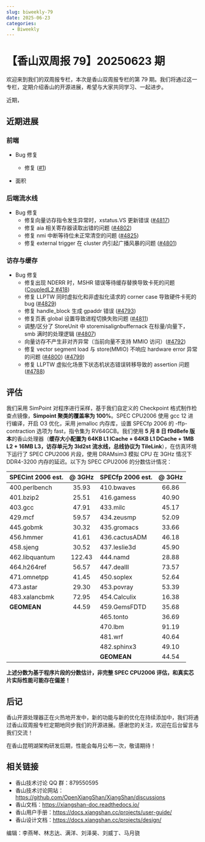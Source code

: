 ```yaml
---
slug: biweekly-79
date: 2025-06-23
categories:
  - Biweekly
---
```


# 【香山双周报 79】20250623 期

欢迎来到我们的双周报专栏，本次是香山双周报专栏的第 79 期。我们将通过这一专栏，定期介绍香山的开源进展，希望与大家共同学习、一起进步。

近期，


<!-- more -->

## 近期进展

### 前端

- Bug 修复
    - 修复 ([#1](https://github.com/OpenXiangShan/XiangShan/pull/1))

- 面积

### 后端流水线

- Bug 修复
    - 修复向量访存指令发生异常时，xstatus.VS 更新错误 ([#4817](https://github.com/OpenXiangShan/XiangShan/pull/4817))
    - 修复 aia 相关寄存器读取出错的问题 ([#4802](https://github.com/OpenXiangShan/XiangShan/pull/4802))
    - 修复 nmi 中断等待位未正常清空的问题 ([#4825](https://github.com/OpenXiangShan/XiangShan/pull/4825))
    - 修复 external trigger 在 cluster 内引起广播风暴的问题 ([#4801](https://github.com/OpenXiangShan/XiangShan/pull/4801))

### 访存与缓存

- Bug 修复
    - 修复出现 NDERR 时，MSHR 错误等待缓存替换导致卡死的问题 ([CoupledL2 #418](https://github.com/OpenXiangShan/CoupledL2/pull/418))
    - 修复 LLPTW 同时虚拟化和非虚拟化请求的 corner case 导致硬件卡死的 bug ([#4829](https://github.com/OpenXiangShan/XiangShan/pull/4829))
    - 修复 handle_block 生成 gpaddr 错误 ([#4793](https://github.com/OpenXiangShan/XiangShan/pull/4793))
    - 修复页表 global 设置导致进程切换失败问题 ([#4811](https://github.com/OpenXiangShan/XiangShan/pull/4811))
    - 调整/区分了 StoreUnit 中 storemisalignbuffernack 在标量/向量下，smb 满时的处理逻辑 ([#4807](https://github.com/OpenXiangShan/XiangShan/pull/4807))
    - 向量访存不产生非对齐异常（当前向量不支持 MMIO 访问）([#4792](https://github.com/OpenXiangShan/XiangShan/pull/4792))
    - 修复 vector segment load 与 store(MMIO) 不响应 hardware error 异常的问题 ([#4800](https://github.com/OpenXiangShan/XiangShan/pull/4800)) ([#4799](https://github.com/OpenXiangShan/XiangShan/pull/4799))
    - 修复 LLPTW 虚拟化场景下状态机状态错误转移导致的 assertion 问题 ([#4788](https://github.com/OpenXiangShan/XiangShan/pull/4788))



## 评估

我们采用 SimPoint 对程序进行采样，基于我们自定义的 Checkpoint 格式制作检查点镜像，**Simpoint 聚类的覆盖率为 100%**。SPEC CPU2006 使用 gcc 12 进行编译，开启 O3 优化，采用 jemalloc 内存库，设置 SPECfp 2006 的 -ffp-contraction 选项为 fast，指令集为 RV64GCB。我们使用 **5 月 8 日 f9d8efe 版本**的香山处理器（**缓存大小配置为 64KB L1 ICache + 64KB L1 DCache + 1MB L2 + 16MB L3，访存单元为 3ld2st 流水线，总线协议为 TileLink**），在仿真环境下运行了 SPEC CPU2006 片段，使用 DRAMsim3 模拟 CPU 在 3GHz 情况下 DDR4-3200 内存的延迟。以下为 SPEC CPU2006 的分数估计情况：

| SPECint 2006 est. | @ 3GHz | SPECfp 2006 est.  | @ 3GHz |
| :---------------- | :----: | :---------------- | :----: |
| 400.perlbench     | 35.93  | 410.bwaves        | 66.86  |
| 401.bzip2         | 25.51  | 416.gamess        | 40.90  |
| 403.gcc           | 47.91  | 433.milc          | 45.17  |
| 429.mcf           | 59.57  | 434.zeusmp        | 52.09  |
| 445.gobmk         | 30.32  | 435.gromacs       | 33.66  |
| 456.hmmer         | 41.61  | 436.cactusADM     | 46.18  |
| 458.sjeng         | 30.52  | 437.leslie3d      | 45.90  |
| 462.libquantum    | 122.43 | 444.namd          | 28.88  |
| 464.h264ref       | 56.57  | 447.dealII        | 73.57  |
| 471.omnetpp       | 41.45  | 450.soplex        | 52.64  |
| 473.astar         | 29.30  | 453.povray        | 53.39  |
| 483.xalancbmk     | 72.95  | 454.Calculix      | 16.38  |
| **GEOMEAN**       | 44.59  | 459.GemsFDTD      | 35.68  |
|                   |        | 465.tonto         | 36.69  |
|                   |        | 470.lbm           | 91.19  |
|                   |        | 481.wrf           | 40.64  |
|                   |        | 482.sphinx3       | 49.10  |
|                   |        | **GEOMEAN**       | 44.54  |

**上述分数为基于程序片段的分数估计，非完整 SPEC CPU2006 评估，和真实芯片实际性能可能存在偏差！**

## 后记

香山开源处理器正在火热地开发中，新的功能与新的优化在持续添加中，我们将通过香山双周报专栏定期地同步我们的开源进展。感谢您的关注，欢迎在后台留言与我们交流！

在香山昆明湖架构研发后期，性能会每月公布一次，敬请期待！

## 相关链接

- 香山技术讨论 QQ 群：879550595
- 香山技术讨论网站：https://github.com/OpenXiangShan/XiangShan/discussions
- 香山文档：https://xiangshan-doc.readthedocs.io/
- 香山用户手册：https://docs.xiangshan.cc/projects/user-guide/
- 香山设计文档：https://docs.xiangshan.cc/projects/design/

编辑：李燕琴、林志达、满洋、刘泽昊、刘威丁、马月骁
